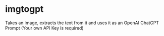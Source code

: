 # imgtogpt
Takes an image, extracts the text from it and uses it as an OpenAI ChatGPT Prompt (Your own API Key is required)
